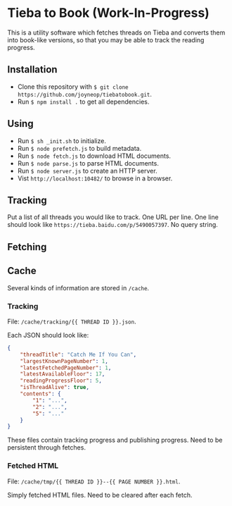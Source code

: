 # Tieba to Book (Work-In-Progress)

This is a utility software which fetches threads on Tieba and converts them into book-like versions, so that you may be able to track the reading progress.

## Installation

* Clone this repository with `$ git clone https://github.com/joyneop/tiebatobook.git`.
* Run `$ npm install .` to get all dependencies.

## Using

* Run `$ sh _init.sh` to initialize.
* Run `$ node prefetch.js` to build metadata.
* Run `$ node fetch.js` to download HTML documents.
* Run `$ node parse.js` to parse HTML documents.
* Run `$ node server.js` to create an HTTP server.
* Vist `http://localhost:10482/` to browse in a browser.

## Tracking

Put a list of all threads you would like to track. One URL per line. One line should look like `https://tieba.baidu.com/p/5490057397`. No query string.

## Fetching

## Cache

Several kinds of information are stored in `/cache`.

### Tracking

File: `/cache/tracking/{{ THREAD ID }}.json`.

Each JSON should look like:

```json
{
    "threadTitle": "Catch Me If You Can",
    "largestKnownPageNumber": 1,
    "latestFetchedPageNumber": 1,
    "latestAvailableFloor": 17,
    "readingProgressFloor": 5,
    "isThreadAlive": true,
    "contents": {
        "1": "...",
        "2": "...",
        "5": "..."
    }
}
```

These files contain tracking progress and publishing progress. Need to be persistent through fetches.

### Fetched HTML

File: `/cache/tmp/{{ THREAD ID }}--{{ PAGE NUMBER }}.html`.

Simply fetched HTML files. Need to be cleared after each fetch.
